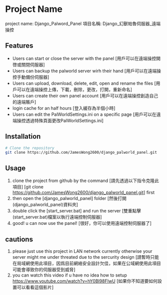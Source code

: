 # Project Name

project name: Django_Palword_Panel
項目名稱: Django_幻獸帕魯伺服器_遠端操控

## Features

- Users can start or close the server with the panel
  [用戶可以在遠端操控開啓或關閉伺服器]
- Users can backup the palworld server wirh their hand
  [用戶可以在遠端操控手動備份伺服器]
- Users can upload, download, delete, edit, open and rename the files
  [用戶可以在遠端操控上傳，下載，刪除，更改，打開，重新命名]
- Users can create their own panel account
  [用戶可以在遠端操控創造自己的遠端賬戶]
- login cache for an half hours
  [登入緩存為半個小時]
- Users can edit the PalWorldSettings.ini on a specific page
  [用戶可以在遠端操控透過特殊頁面更改PalWorldSettings.ini]

## Installation

```bash
# Clone the repository
git clone https://github.com/JamesWong2600/django_palworld_panel.git
```

## Usage

1. clone the project from github by the command
   [請先透過以下指令克隆此項目]
   [git clone https://github.com/JamesWong2600/django_palworld_panel.git]
   first
2. then open the [django_palworld_panel] folder
   [然後打開(django_palworld_panel)資料夾]
3. double click the [start_server.bat] and run the server
   [雙重點擊(start_server.bat)檔案以執行遠端控制伺服器]
4. good! u can now use the panel!
   [很好，你可以使用遠端控制伺服器了]

## cautions

1. please just use this project in LAN network currently otherwise your server might me under threated
   due to the sercurity design
   [請暫時只能在局域網使用此項目，因爲目前網絡安全設計欠佳，如果在公域網使用此項目可能會導致你的伺服器受到威脅]
2. you can watch this video if u have no idea how to setup
   https://www.youtube.com/watch?v=hY0Bl98FIwU
   [如果你不知道要如何設置可以看看這個影片]

